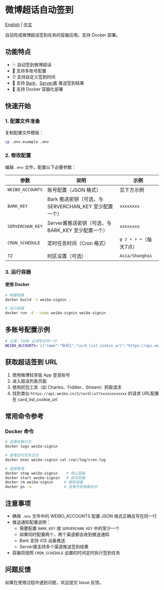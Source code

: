 # 微博超话自动签到

[English](./README.en.md) | [中文](./README.md)

自动完成微博超话签到任务的容器应用。支持 Docker 部署。

## 功能特点

- ✨ 自动签到微博超话
- 👥 支持多账号配置
- ⏰ 支持自定义签到时间
- 📱 支持 [Bark](https://github.com/Finb/Bark)、[Server酱](https://sct.ftqq.com/) 推送签到结果
- 🐳 支持 Docker 容器化部署

## 快速开始

### 1. 配置文件准备

复制配置文件模板：
```bash
cp .env.example .env
```

### 2. 修改配置

编辑 `.env` 文件，配置以下必要参数：

| 参数 | 说明 | 示例 |
|------|------|------|
| `WEIBO_ACCOUNTS` | 账号配置（JSON 格式） | 见下方示例 |
| `BARK_KEY` | Bark 推送密钥（可选，与 SERVERCHAN_KEY 至少配置一个） | `xxxxxxxx` |
| `SERVERCHAN_KEY` | Server酱推送密钥（可选，与 BARK_KEY 至少配置一个） | `xxxxxxxx` |
| `CRON_SCHEDULE` | 定时任务时间（Cron 格式） | `0 7 * * *`（每天7点） |
| `TZ` | 时区设置（可选） | `Asia/Shanghai` |

### 3. 运行容器

#### 使用 Docker

```bash
# 构建镜像
docker build -t weibo-signin .

# 运行容器
docker run -d --name weibo-signin weibo-signin
```

## 多账号配置示例

```bash
# 注意：JSON 必须写在同一行
WEIBO_ACCOUNTS='[{"name":"账号1","card_list_cookie_url":"https://api.weibo.cn/2/cardlist?xxx"},{"name":"账号2","card_list_cookie_url":"https://api.weibo.cn/2/cardlist?yyy"}]'
```

## 获取超话签到 URL

1. 使用微博轻享版 App 登录账号
2. 进入超话列表页面
3. 使用抓包工具（如 Charles、Fiddler、Stream）抓取请求
4. 找到类似 `https://api.weibo.cn/2/cardlist?xxxxxxxxxxxx` 的请求 URL配置在 card_list_cookie_url

## 常用命令参考

### Docker 命令

```bash
# 查看容器日志
docker logs weibo-signin

# 查看定时任务日志
docker exec weibo-signin cat /var/log/cron.log

# 容器管理
docker stop weibo-signin    # 停止容器
docker start weibo-signin   # 启动容器
docker rm weibo-signin     # 删除容器
docker ps -a               # 查看所有容器状态
```

## 注意事项

- 确保 `.env` 文件中的 WEIBO_ACCOUNTS 配置 JSON 格式正确且写在同一行
- 推送通知配置说明：
  - 需要配置 `BARK_KEY` 或 `SERVERCHAN_KEY` 中的至少一个
  - 如果同时配置两个，两个渠道都会收到推送通知
  - Bark 支持 iOS 设备推送
  - Server酱支持多个渠道推送签到结果
- 容器将按照 `CRON_SCHEDULE` 设置的时间定时执行签到任务

## 问题反馈

如果在使用过程中遇到问题，欢迎提交 Issue 反馈。